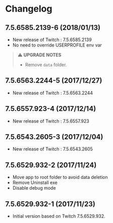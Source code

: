 # Changelog

## 7.5.6585.2139-6 (2018/01/13)

* New release of Twitch : 7.5.6585.2139
* No need to override USERPROFILE env var

> :warning: **UPGRADE NOTES**
> * Remove `data` folder.

## 7.5.6563.2244-5 (2017/12/27)

* New release of Twitch : 7.5.6563.2244

## 7.5.6557.923-4 (2017/12/14)

* New release of Twitch : 7.5.6557.923

## 7.5.6543.2605-3 (2017/12/04)

* New release of Twitch : 7.5.6543.2605

## 7.5.6529.932-2 (2017/11/24)

* Move app to root folder to avoid data deletion
* Remove Uninstall exe
* Disable debug mode

## 7.5.6529.932-1 (2017/11/23)

* Initial version based on Twitch 7.5.6529.932.
